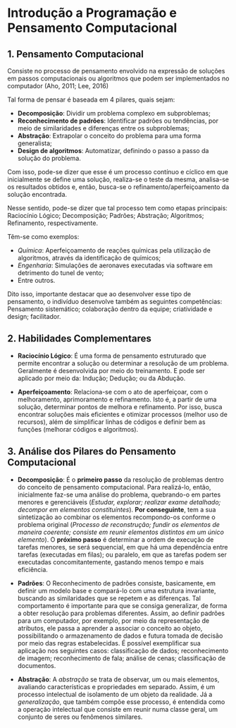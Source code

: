 # Introdução a Programação e Pensamento Computacional

## 1. Pensamento Computacional
Consiste no processo de pensamento envolvido na expressão de soluções em passos computacionais ou algoritmos que podem ser implementados no computador (Aho, 2011; Lee, 2016)

Tal forma de pensar é baseada em 4 pilares, quais sejam:
- **Decomposição**: Dividir um problema complexo em subproblemas;
- **Reconhecimento de padrões**: Identificar padrões ou tendências, por meio de similaridades e diferenças entre os subproblemas;
- **Abstração**: Extrapolar o conceito do problema para uma forma generalista;
- **Design de algoritmos**: Automatizar, definindo o passo a passo da solução do problema.

Com isso, pode-se dizer que esse é um processo contínuo e cíclico em que inicialmente se define uma solução, realiza-se o teste da mesma, analisa-se os resultados obtidos e, então, busca-se o refinamento/aperfeiçoamento da solução encontrada.

Nesse sentido, pode-se dizer que tal processo tem como etapas principais: Raciocínio Lógico; Decomposição; Padrões; Abstração; Algoritmos; Refinamento, respectivamente.

Têm-se como exemplos:
- _Química_: Aperfeiçoamento de reações químicas pela utilização de algoritmos, através da identificação de químicos;
- _Engenharia_: Simulações de aeronaves executadas via software em detrimento do tunel de vento;
- Entre outros.

Dito isso, importante destacar que ao desenvolver esse tipo de pensamento, o indivíduo desenvolve também as seguintes competências: Pensamento sistemático; colaboração dentro da equipe; criatividade e design; facilitador.

## 2. Habilidades Complementares
- **Raciocínio Lógico**: É uma forma de pensamento estruturado que permite encontrar a solução ou determinar a resolução de um problema. Geralmente é desenvolvida por meio do treinamento. E pode ser aplicado por meio da: Indução; Dedução; ou da Abdução.

- **Aperfeiçoamento**: Relaciona-se com o ato de aperfeiçoar, com o melhoramento, aprimoramento e refinamento. Isto é, a partir de uma solução, determinar pontos de melhora e refinamento. Por isso, busca encontrar soluções mais eficientes e otimizar processos (melhor uso de recursos), além de simplificar linhas de códigos e definir bem as funções (melhorar códigos e algoritmos).

## 3. Análise dos Pilares do Pensamento Computacional
- **Decomposição**: É o **primeiro passo** da resolução de problemas dentro do conceito de pensamento computacional. Para realizá-lo, então, inicialmente faz-se uma análise do problema, quebrando-o em partes menores e gerenciáveis (_Estudar, explorar; realizar exame detalhado; decompor em elementos constituíntes_). **Por conseguinte**, tem a sua sintetização ao combinar os elementos recompondo-os conforme o problema original (_Processo de reconstrução; fundir os elementos de maneira coerente; consiste em reunir elementos distintos em um único elemento_). O **próximo passo** é determinar a ordem de execução de tarefas menores, se será sequencial, em que há uma dependência entre tarefas (executadas em filas); ou paralelo, em que as tarefas podem ser executadas concomitantemente, gastando menos tempo e mais eficiência.

- **Padrões**: O Reconhecimento de padrões consiste, basicamente, em definir um modelo base e compará-lo com uma estrutura invariante, buscando as similaridades que se repetem e as diferenças. Tal comportamento é importante para que se consiga generalizar, de forma a obter resolução para problemas diferentes. Assim, ao definir padrões para um computador, por exemplo, por meio da representação de atributos, ele passa a aprender a associar o conceito ao objeto, possibilitando o armazenamento de dados e futura tomada de decisão por meio das regras estabelecidas. É possível exemplificar sua aplicação nos seguintes casos: classificação de dados; reconhecimento de imagem; reconhecimento de fala; análise de cenas; classificação de documentos.

- **Abstração**: A _abstração_ se trata de observar, um ou mais elementos, avaliando características e propriedades em separado. Assim, é um processo intelectual de isolamento de um objeto da realidade. Já a _generalização_, que também compõe esse processo, é entendida como a operação intelectual que consiste em reunir numa classe geral, um conjunto de seres ou fenômenos similares.
